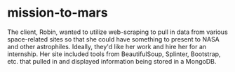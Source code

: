 # mission-to-mars

The client, Robin, wanted to utilize web-scraping to pull in data from various space-related sites so that she could have something to present to NASA and other astrophiles. Ideally, they'd like her work and hire her for an internship.
Her site included tools from BeautifulSoup, Splinter, Bootstrap, etc. that pulled in and displayed information being stored in a MongoDB.